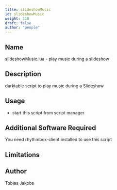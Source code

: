 ```yaml
---
title: slideshowMusic
id: slideshowMusic
weight: 310
draft: false
author: "people"
---
```


## Name

slideshowMusic.lua - play music during a slideshow 

## Description

darktable script to play music during a Slideshow

## Usage

* start this script from script manager

## Additional Software Required

You need rhythmbox-client installed to use this script

## Limitations


## Author

Tobias Jakobs
